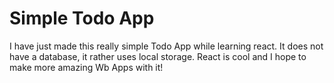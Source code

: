 # Simple Todo App

I have just made this really simple Todo App while learning react.
It does not have a database, it rather uses local storage.
React is cool and I hope to make more amazing Wb Apps with it!
